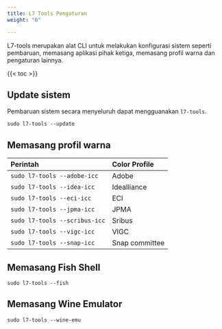 ```yaml
---
title: L7 Tools Pengaturan
weight: "6"

---
```

L7-tools merupakan alat CLI untuk melakukan konfigurasi sistem seperti pembaruan, memasang aplikasi pihak ketiga, memasang profil warna dan pengaturan lainnya.

{{< toc >}}

## Update sistem

Pembaruan sistem secara menyeluruh dapat mengguanakan `l7-tools`.

`sudo l7-tools --update`

## Memasang profil warna

Perintah                    | Color Profile
 :---                       | :---
`sudo l7-tools --adobe-icc` | Adobe
`sudo l7-tools --idea-icc`  | Idealliance
`sudo l7-tools --eci-icc`   | ECI
`sudo l7-tools --jpma-icc`  | JPMA
`sudo l7-tools --scribus-icc`  | Sribus
`sudo l7-tools --vigc-icc`  | VIGC
`sudo l7-tools --snap-icc`  | Snap committee

## Memasang Fish Shell

```shell
sudo l7-tools --fish
```

## Memasang Wine Emulator

```shell
sudo l7-tools --wine-emu
```
